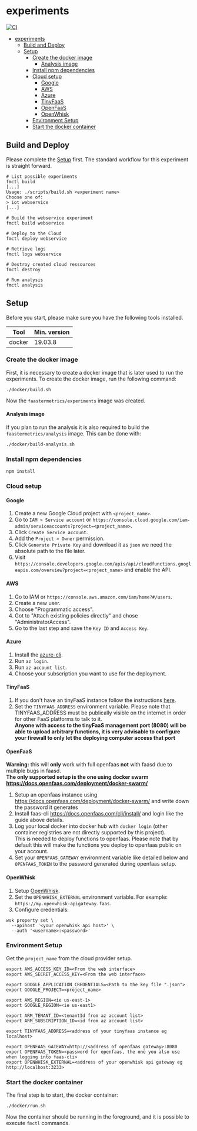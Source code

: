 # experiments

[![CI](https://github.com/Be-FaaS/BeFaaS-framework/workflows/CI/badge.svg)](https://github.com/Be-FaaS/BeFaaS-framework/actions?query=workflow%3ACI+branch%3Amaster)

- [experiments](#experiments)
  - [Build and Deploy](#build-and-deploy)
  - [Setup](#setup)
    - [Create the docker image](#create-the-docker-image)
      - [Analysis image](#analysis-image)
    - [Install npm dependencies](#install-npm-dependencies)
    - [Cloud setup](#cloud-setup)
      - [Google](#google)
      - [AWS](#aws)
      - [Azure](#azure)
      - [TinyFaaS](#tinyfaas)
      - [OpenFaaS](#openfaas)
      - [OpenWhisk](#openwhisk)
    - [Environment Setup](#environment-setup)
    - [Start the docker container](#start-the-docker-container)

## Build and Deploy

Please complete the [Setup](#setup) first.
The standard workflow for this experiment is straight forward.

```shell
# List possible experiments
fmctl build
[...]
Usage: ./scripts/build.sh <experiment name>
Choose one of:
> iot webservice
[...]

# Build the webservice experiment
fmctl build webservice

# Deploy to the Cloud
fmctl deploy webservice

# Retrieve logs
fmctl logs webservice

# Destroy created cloud ressources
fmctl destroy

# Run analysis
fmctl analysis
```

## Setup

Before you start, please make sure you have the following tools installed.

| Tool   | Min. version |
| ------ | ------------ |
| docker | 19.03.8      |

### Create the docker image

First, it is necessary to create a docker image that is later used to run the experiments. To create the docker image, run the following command:

```shell
./docker/build.sh
```

Now the `faastermetrics/experiments` image was created.

#### Analysis image

If you plan to run the analysis it is also required to build the `faastermetrics/analysis` image. This can be done with:

```shell
./docker/build-analysis.sh
```

### Install npm dependencies

```shell
npm install
```

### Cloud setup

#### Google

1. Create a new Google Cloud project with `<project_name>`.
2. Go to `IAM > Service account` or `https://console.cloud.google.com/iam-admin/serviceaccounts?project=<project_name>`.
3. Click `Create Service account`.
4. Add the `Project > Owner` permission.
5. Click `Generate Private Key` and download it as `json` we need the absolute path to the file later.
6. Visit `https://console.developers.google.com/apis/api/cloudfunctions.googleapis.com/overview?project=<project_name>` and enable the API.

#### AWS

1. Go to IAM or `https://console.aws.amazon.com/iam/home?#/users`.
2. Create a new user.
3. Choose "Programmatic access".
4. Got to "Attach existing policies directly" and chose "AdministratorAccess".
5. Go to the last step and save the `Key ID` and `Access Key`.

#### Azure

1. Install the [azure-cli](https://docs.microsoft.com/en-us/cli/azure/install-azure-cli?view=azure-cli-latest).
2. Run `az login`.
3. Run `az account list`.
4. Choose your subscription you want to use for the deployment.

#### TinyFaaS

1. If you don't have an tinyFaaS instance follow the instructions [here](https://github.com/Be-FaaS/tinyFaaS).
2. Set the `TINYFAAS_ADDRESS` environment variable. Please note that TINYFAAS_ADDRESS must be publically visible on the internet in order for other FaaS platforms to talk to it.  
   **Anyone with access to the tinyFaaS management port (8080) will be able to upload arbitrary functions, it is very advisable to configure your firewall to only let the deploying computer access that port**

#### OpenFaaS

**Warning:** this will **only** work with full openfaas **not** with faasd due to multiple bugs in faasd.  
**The only supported setup is the one using docker swarm https://docs.openfaas.com/deployment/docker-swarm/**

1. Setup an openfaas instance using https://docs.openfaas.com/deployment/docker-swarm/ and write down the password it generates
2. Install faas-cli https://docs.openfaas.com/cli/install/ and login like the guide above details.
3. Log your local docker into docker hub with `docker login` (other container registries are not directly supported by this project).  
   This is needed to deploy functions to openfaas. Please note that by default this will make the functions you deploy to openfaas public on your account.
4. Set your `OPENFAAS_GATEWAY` environment variable like detailed below and `OPENFAAS_TOKEN` to the password generated during openfaas setup.

#### OpenWhisk

1. Setup [OpenWhisk](https://openwhisk.apache.org/documentation.html#openwhisk_deployment).
2. Set the `OPENWHISK_EXTERNAL` environment variable. For example: `https://my.openwhisk-apigateway.faas`.
3. Configure credentials:

```
wsk property set \
  --apihost '<your openwhisk api host>' \
  --auth '<username>:<password>'
```

### Environment Setup

Get the `project_name` from the cloud provider setup.

```shell
export AWS_ACCESS_KEY_ID=<From the web interface>
export AWS_SECRET_ACCESS_KEY=<From the web interface>

export GOOGLE_APPLICATION_CREDENTIALS=<Path to the key file ".json">
export GOOGLE_PROJECT=<project_name>

export AWS_REGION=<ie us-east-1>
export GOOGLE_REGION=<ie us-east1>

export ARM_TENANT_ID=<tenantId from az account list>
export ARM_SUBSCRIPTION_ID=<id from az account list>

export TINYFAAS_ADDRESS=<address of your tinyfaas instance eg localhost>

export OPENFAAS_GATEWAY=http://<address of openfaas gateway>:8080
export OPENFAAS_TOKEN=<password for openfaas, the one you also use when logging into faas-cli>
export OPENWHISK_EXTERNAL=<address of your openwhisk api gateway eg http://localhost:3233>
```

### Start the docker container

The final step is to start, the docker container:

```
./docker/run.sh
```

Now the container should be running in the foreground, and it is possible to execute `fmctl` commands.
